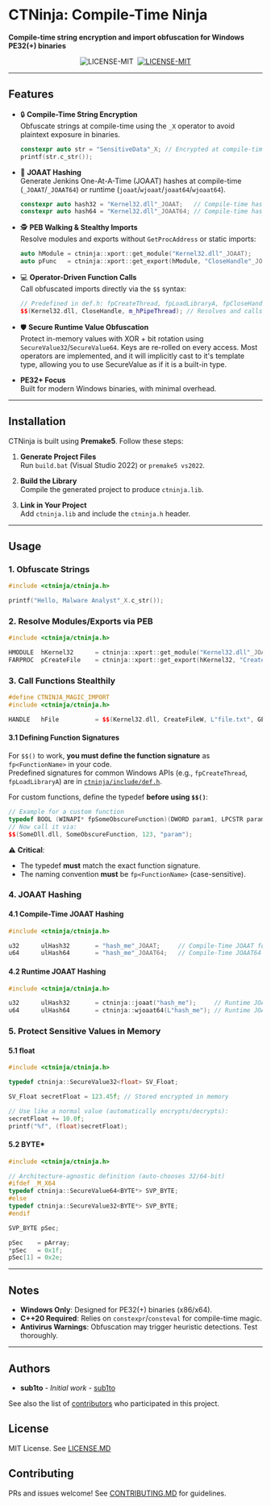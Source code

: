 # CTNinja: Compile-Time Ninja  

**Compile-time string encryption and import obfuscation for Windows PE32(+) binaries**  

<div align="center">
  <a style="margin: 2px;">
    <img alt="LICENSE-MIT" src="https://img.shields.io/badge/language-C%2B%2B20-blue?logo=C%2B%2B">
  </a>
  <a href="https://github.com/sub1to/ctninja/blob/public/LICENSE.MD" style="margin: 2px;">
    <img alt="LICENSE-MIT" src="https://img.shields.io/badge/LICENSE-MIT-green">
  </a>
</div>

---

## Features  
- 🔒 **Compile-Time String Encryption**  
  Obfuscate strings at compile-time using the `_X` operator to avoid plaintext exposure in binaries.  
  ```cpp
  constexpr auto str = "SensitiveData"_X; // Encrypted at compile-time
  printf(str.c_str());
  ```
  
- 🎯 **JOAAT Hashing**  
  Generate Jenkins One-At-A-Time (JOAAT) hashes at compile-time (`_JOAAT`/`_JOAAT64`) or runtime (`joaat`/`wjoaat`/`joaat64`/`wjoaat64`).  
  ```cpp
  constexpr auto hash32 = "Kernel32.dll"_JOAAT;   // Compile-time hash
  constexpr auto hash64 = "Kernel32.dll"_JOAAT64; // Compile-time hash
  ```

- 🕵️ **PEB Walking & Stealthy Imports**  
  Resolve modules and exports without `GetProcAddress` or static imports:  
  ```cpp
  auto hModule = ctninja::xport::get_module("Kernel32.dll"_JOAAT);
  auto pFunc   = ctninja::xport::get_export(hModule, "CloseHandle"_JOAAT);
  ```

- 💻 **Operator-Driven Function Calls**  
  Call obfuscated imports directly via the `$$` syntax:  
  ```cpp
  // Predefined in def.h: fpCreateThread, fpLoadLibraryA, fpCloseHandle, etc.
  $$(Kernel32.dll, CloseHandle, m_hPipeThread); // Resolves and calls at runtime
  ```
  
- 🛡️ **Secure Runtime Value Obfuscation**  
  Protect in-memory values with XOR + bit rotation using `SecureValue32`/`SecureValue64`. Keys are re-rolled on every access. 
  Most operators are implemented, and it will implicitly cast to it's template type, allowing you to use SecureValue as if
  it is a built-in type.
  

- **PE32+ Focus**  
  Built for modern Windows binaries, with minimal overhead.

---

## Installation  
CTNinja is built using **Premake5**. Follow these steps:  

1. **Generate Project Files**  
   Run `build.bat` (Visual Studio 2022) or `premake5 vs2022`. 

2. **Build the Library**  
   Compile the generated project to produce `ctninja.lib`.  

3. **Link in Your Project**  
   Add `ctninja.lib` and include the `ctninja.h` header.  


---

## Usage  
### 1. Obfuscate Strings  
```cpp
#include <ctninja/ctninja.h>

printf("Hello, Malware Analyst"_X.c_str());
```

### 2. Resolve Modules/Exports via PEB  
```cpp
#include <ctninja/ctninja.h>

HMODULE  hKernel32      = ctninja::xport::get_module("Kernel32.dll"_JOAAT);
FARPROC  pCreateFile    = ctninja::xport::get_export(hKernel32, "CreateFileW"_JOAAT);
```

### 3. Call Functions Stealthily  
```cpp
#define CTNINJA_MAGIC_IMPORT
#include <ctninja/ctninja.h>

HANDLE   hFile          = $$(Kernel32.dll, CreateFileW, L"file.txt", GENERIC_READ, ...);
```

#### 3.1 Defining Function Signatures  
For `$$()` to work, **you must define the function signature** as `fp<FunctionName>` in your code.  
Predefined signatures for common Windows APIs (e.g., `fpCreateThread`, `fpLoadLibraryA`) are in [`ctninja/include/def.h`](include/def.h).  

For custom functions, define the typedef **before using `$$()`**:  
```cpp
// Example for a custom function
typedef BOOL (WINAPI* fpSomeObscureFunction)(DWORD param1, LPCSTR param2);
// Now call it via:
$$(SomeDll.dll, SomeObscureFunction, 123, "param");
```

⚠️ **Critical**:  
- The typedef **must** match the exact function signature.  
- The naming convention **must** be `fp<FunctionName>` (case-sensitive).  


### 4. JOAAT Hashing  

#### 4.1 Compile-Time JOAAT Hashing  
```cpp
#include <ctninja/ctninja.h>

u32      ulHash32       = "hash_me"_JOAAT;     // Compile-Time JOAAT for static strings
u64      ulHash64       = "hash_me"_JOAAT64;   // Compile-Time JOAAT64 for static strings
```

#### 4.2 Runtime JOAAT Hashing  
```cpp
#include <ctninja/ctninja.h>

u32      ulHash32       = ctninja::joaat("hash_me");     // Runtime JOAAT for dynamic strings
u64      ulHash64       = ctninja::wjoaat64(L"hash_me"); // Runtime JOAAT64 for dynamic strings
```


### 5. Protect Sensitive Values in Memory

#### 5.1 float
```cpp
#include <ctninja/ctninja.h>

typedef ctninja::SecureValue32<float> SV_Float;

SV_Float secretFloat = 123.45f; // Stored encrypted in memory

// Use like a normal value (automatically encrypts/decrypts):
secretFloat += 10.0f;
printf("%f", (float)secretFloat);
```

#### 5.2 BYTE*
```cpp
#include <ctninja/ctninja.h>

// Architecture-agnostic definition (auto-chooses 32/64-bit)
#ifdef _M_X64
typedef ctninja::SecureValue64<BYTE*> SVP_BYTE;
#else
typedef ctninja::SecureValue32<BYTE*> SVP_BYTE;
#endif

SVP_BYTE pSec;

pSec    = pArray;
*pSec	= 0x1f;
pSec[1]	= 0x2e;
```

---

## Notes  
- **Windows Only**: Designed for PE32(+) binaries (x86/x64).  
- **C++20 Required**: Relies on `constexpr`/`consteval` for compile-time magic.  
- **Antivirus Warnings**: Obfuscation may trigger heuristic detections. Test thoroughly.  

---

## Authors  
- **sub1to** - *Initial work* - [sub1to](https://github.com/sub1to)  
  
See also the list of [contributors](https://github.com/sub1to/ctninja/contributors) who participated in this project.  

## License  
MIT License. See [LICENSE.MD](LICENSE.MD)

## Contributing  
PRs and issues welcome! See [CONTRIBUTING.MD](CONTRIBUTING.MD) for guidelines.  